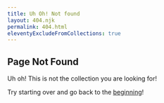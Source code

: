 ```yaml
---
title: Uh Oh! Not found
layout: 404.njk
permalink: 404.html
eleventyExcludeFromCollections: true
---
```


## Page Not Found

Uh oh! This is not the collection you are looking for!

Try starting over and go back to the <a href="{{ meta.url }}">beginning</a>!
